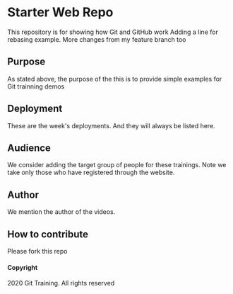 # Starter Web Repo

This repository is for showing how Git and GitHub work
Adding a line for rebasing example.
More changes from my feature branch too

## Purpose

As stated above, the purpose of the this is to provide simple examples for Git trainning demos


## Deployment
These are the week's deployments. And they will always be listed here.

## Audience
We consider adding the target group of people for these trainings. 
Note we take only those who have registered through the website.

## Author
We mention the author of the videos.

## How to contribute
Please fork this repo

#### Copyright
2020 Git Training. All rights reserved